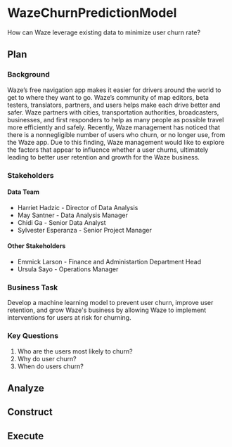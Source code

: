 # WazeChurnPredictionModel
How can Waze leverage existing data to minimize user churn rate?

## Plan
### Background
Waze’s free navigation app makes it easier for drivers around the world to get to where they want to go. Waze’s community of map editors, beta testers, translators, partners, and users helps make each drive better and safer. Waze partners with cities, transportation authorities, broadcasters, businesses, and first responders to help as many people as possible travel more efficiently and safely. Recently, Waze management has noticed that there is a nonnegligible number of users who churn, or no longer use, from the Waze app. Due to this finding, Waze management would like to explore the factors that appear to influence whether a user churns, ultimately leading to better user retention and growth for the Waze business.

### Stakeholders

#### Data Team
* Harriet Hadzic - Director of Data Analysis
* May Santner - Data Analysis Manager
* Chidi Ga - Senior Data Analyst
* Sylvester Esperanza - Senior Project Manager

#### Other Stakeholders
* Emmick Larson - Finance and Administartion Department Head
* Ursula Sayo - Operations Manager

### Business Task
Develop a machine learning model to prevent user churn, improve user retention, and grow Waze's business by allowing Waze to implement interventions for users at risk for churning.

### Key Questions
1. Who are the users most likely to churn?
2. Why do user churn?
3. When do users churn?

## Analyze

## Construct

## Execute
